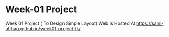 # Week-01 Project
Week 01 Project ( To Design Simple Layout)
Web Is Hosted At https://sami-ul-haq.github.io/week01-project-tk/
